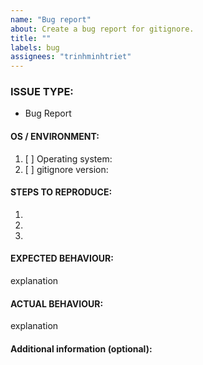 ```yaml
---
name: "Bug report"
about: Create a bug report for gitignore.
title: ""
labels: bug
assignees: "trinhminhtriet"
---
```


<!---
1. Verify first that your issue/request is not already reported on GitHub.

2. PLEASE FILL OUT ALL REQUIRED INFORMATION BELOW! Otherwise it might take more time to properly handle this bug report.
-->

### ISSUE TYPE:

- Bug Report

#### OS / ENVIRONMENT:

1. [ ] Operating system:
2. [ ] gitignore version:

#### STEPS TO REPRODUCE:

1.
2.
3.

#### EXPECTED BEHAVIOUR:

explanation

#### ACTUAL BEHAVIOUR:

explanation

#### Additional information (optional):
